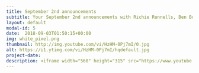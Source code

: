 ```yaml
---
title: September 2nd announcements
subtitle: Your September 2nd announcements with Richie Runnells, Ben Boeck, and Pastor Mark Hornback.
layout: default
modal-id: 5 
date:  2018-09-03T01:50:15+00:00
img: white_pixel.png
thumbnail: http://img.youtube.com/vi/HzHM-0Pj7mI/0.jpg
alt: https://i1.ytimg.com/vi/HzHM-0Pj7mI/hqdefault.jpg
project-date: 
description: <iframe width="560" height="315" src="https://www.youtube.com/embed/HzHM-0Pj7mI" frameborder="0" allowfullscreen></iframe> 
---
```

